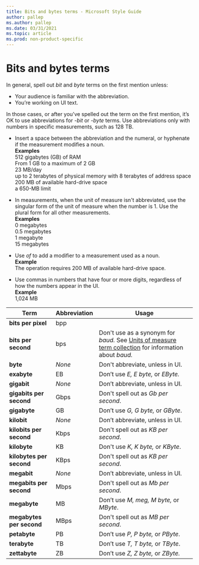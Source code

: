```yaml
---
title: Bits and bytes terms - Microsoft Style Guide
author: pallep
ms.author: pallep
ms.date: 03/31/2021
ms.topic: article
ms.prod: non-product-specific
---
```


# Bits and bytes terms

In general, spell out *bit* and *byte* terms on the first mention unless: 

  - Your audience is familiar with the abbreviation.
  - You’re working on UI text. 

In those cases, or after you’ve spelled out the term on the first mention, it’s OK to use abbreviations for *-bit* or *-byte* terms. Use abbreviations only with numbers in specific measurements, such as 128 TB.

  - Insert a space between the abbreviation and the numeral, or hyphenate if the measurement modifies a noun.<br />
    **Examples**  
512 gigabytes (GB) of RAM   
From 1 GB to a maximum of 2 GB  
23 MB/day  
up to 2 terabytes of physical memory with 8 terabytes of address space  
200 MB of available hard-drive space  
a 650-MB limit

  - In
    measurements, when the unit of measure isn't abbreviated, use the
    singular form of the unit of measure when the number is 1. Use
    the plural form for all other measurements.<br />
    **Examples**  
0 megabytes  
0.5 megabytes  
1 megabyte  
15 megabytes

  - Use *of* to add a modifier to a measurement used as a noun.<br />
    **Example**  
    The operation requires 200 MB of available hard-drive space.

  - Use commas in numbers that have four or more digits, regardless of how the numbers appear in the UI.<br />
    **Example**  
    1,024 MB


|         **Term**         | **Abbreviation** |                                                                                      **Usage**                                                                                       |
|--------------------------|------------------|--------------------------------------------------------------------------------------------------------------------------------------------------------------------------------------|
|    **bits per pixel**    |       bpp        |                                                                                                                                                                                      |
|   **bits per second**    |       bps        | Don't use as a synonym for *baud.* See [Units of measure term collection](~/a-z-word-list-term-collections/term-collections/units-of-measure-terms.md) for information about *baud.* |
|         **byte**         |      *None*      |                                                                                  Don't abbreviate, unless in UI.                                                                                   |
|       **exabyte**        |        EB        |                                                                          Don’t use *E, E byte,* or *EByte.*                                                                          |
|       **gigabit**        |      *None*      |                                                                                  Don’t abbreviate, unless in UI.                                                                                   |
| **gigabits per second**  |       Gbps       |                                                                         Don't spell out as *Gb per second*.                                                                          |
|       **gigabyte**       |        GB        |                                                                          Don’t use *G, G byte,* or *GByte*.                                                                          |
|       **kilobit**        |      *None*      |                                                                                  Don’t abbreviate, unless in UI.                                                                                   |
| **kilobits per second**  |       Kbps       |                                                                         Don't spell out as *KB per second*.                                                                          |
|       **kilobyte**       |        KB        |                                                                          Don't use *K, K byte,* or *KByte*.                                                                          |
| **kilobytes per second** |       KBps       |                                                                         Don't spell out as *KB per second*.                                                                          |
|       **megabit**        |      *None*      |                                                                                  Don’t abbreviate, unless in UI.                                                                                   |
| **megabits per second**  |       Mbps       |                                                                         Don't spell out as *Mb per second*.                                                                          |
|       **megabyte**       |        MB        |                                                                       Don’t use *M, meg, M byte,* or *MByte*.                                                                        |
| **megabytes per second** |       MBps       |                                                                         Don't spell out as *MB per second*.                                                                          |
|       **petabyte**       |        PB        |                                                                          Don’t use *P, P byte,* or *PByte*.                                                                          |
|       **terabyte**       |        TB        |                                                                          Don’t use *T, T byte,* or *TByte*.                                                                          |
|      **zettabyte**       |        ZB        |                                                                          Don’t use *Z, Z byte,* or *ZByte.*                                                                          |

